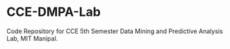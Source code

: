 # CCE-DMPA-Lab
 Code Repository for CCE 5th Semester Data Mining and Predictive Analysis Lab, MIT Manipal.
